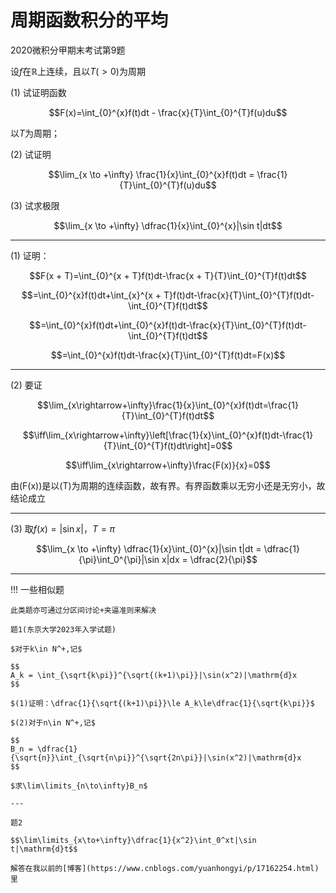 # 周期函数积分的平均

2020微积分甲期末考试第9题

设$f$在$\mathbb{R}$上连续，且以$T(> 0)$为周期

(1) 试证明函数

$$F(x)=\int_{0}^{x}f(t)dt - \frac{x}{T}\int_{0}^{T}f(u)du$$

以$T$为周期；


(2) 试证明 

$$\lim_{x \to +\infty} \frac{1}{x}\int_{0}^{x}f(t)dt = \frac{1}{T}\int_{0}^{T}f(u)du$$


(3) 试求极限 

$$\lim_{x \to +\infty} \dfrac{1}{x}\int_{0}^{x}|\sin t|dt$$


---


(1) 证明：

$$F(x + T)=\int_{0}^{x + T}f(t)dt-\frac{x + T}{T}\int_{0}^{T}f(t)dt$$

$$=\int_{0}^{x}f(t)dt+\int_{x}^{x + T}f(t)dt-\frac{x}{T}\int_{0}^{T}f(t)dt-\int_{0}^{T}f(t)dt$$

$$=\int_{0}^{x}f(t)dt+\int_{0}^{x}f(t)dt-\frac{x}{T}\int_{0}^{T}f(t)dt-\int_{0}^{T}f(t)dt$$

$$=\int_{0}^{x}f(t)dt-\frac{x}{T}\int_{0}^{T}f(t)dt=F(x)$$

---

(2) 要证

$$\lim_{x\rightarrow+\infty}\frac{1}{x}\int_{0}^{x}f(t)dt=\frac{1}{T}\int_{0}^{T}f(t)dt$$


$$\iff\lim_{x\rightarrow+\infty}\left[\frac{1}{x}\int_{0}^{x}f(t)dt-\frac{1}{T}\int_{0}^{T}f(t)dt\right]=0$$

$$\iff\lim_{x\rightarrow+\infty}\frac{F(x)}{x}=0$$

由\(F(x)\)是以\(T\)为周期的连续函数，故有界。有界函数乘以无穷小还是无穷小，故结论成立

---

(3) 取$f(x) = |\sin x|， T = \pi$

$$\lim_{x \to +\infty} \dfrac{1}{x}\int_{0}^{x}|\sin t|dt = \dfrac{1}{\pi}\int_0^{\pi}|\sin x|dx = \dfrac{2}{\pi}$$


---

!!! 一些相似题

    此类题亦可通过分区间讨论+夹逼准则来解决

    题1(东京大学2023年入学试题)

    $对于k\in N^+,记$

    $$
    A_k = \int_{\sqrt{k\pi}}^{\sqrt{(k+1)\pi}}|\sin(x^2)|\mathrm{d}x
    $$

    $(1)证明：\dfrac{1}{\sqrt{(k+1)\pi}}\le A_k\le\dfrac{1}{\sqrt{k\pi}}$

    $(2)对于n\in N^+,记$

    $$
    B_n = \dfrac{1}{\sqrt{n}}\int_{\sqrt{n\pi}}^{\sqrt{2n\pi}}|\sin(x^2)|\mathrm{d}x
    $$

    $求\lim\limits_{n\to\infty}B_n$

    ---

    题2

    $$\lim\limits_{x\to+\infty}\dfrac{1}{x^2}\int_0^xt|\sin t|\mathrm{d}t$$

    解答在我以前的[博客](https://www.cnblogs.com/yuanhongyi/p/17162254.html)里
